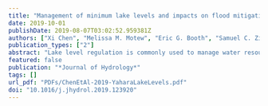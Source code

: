 ```yaml
---
title: "Management of minimum lake levels and impacts on flood mitigation: A case study of the Yahara Watershed, Wisconsin, USA"
date: 2019-10-01
publishDate: 2019-08-07T03:02:52.959381Z
authors: ["Xi Chen", "Melissa M. Motew", "Eric G. Booth", "Samuel C. Zipper", "Steven P. Loheide", "Christopher J. Kucharik"]
publication_types: ["2"]
abstract: "Lake level regulation is commonly used to manage water resources and mitigate flood risk in watersheds with linked river-lake systems. In this study, we first assess exposure, in terms of both population and land area, to flooding impacts in the Yahara Watershed's chain of four lakes in southern Wisconsin as affected by minimum lake level management. A flooding exposure assessment shows that the areas surrounding the upstream lakes, Mendota and Monona, have dense urban areas with high populations that are exposed to flooding; Waubesa has low elevations along its lakeshore, resulting in a large potential flooding area; and the most downstream lake, Kegonsa, has a large area of surrounding cropland that is exposed to flooding but impacts a limited population. We then use a linked modeling framework of a land surface model (Agro-IBIS) and a hydrologic-routing model (THMB) to simulate daily lake level over a study period of 1994-2013 in the Yahara Watershed with different minimum lake level management strategies. Modeling results show that the peak lake levels and corresponding exposed land area and population to flooding will decrease under a lower target minimum lake level. However, at the same time, the number of days that the lake level is below winter minimum will increase, which may adversely affect ecosystem health. In addition, our sensitivity analysis indicates that reducing target minimum lake levels will help mitigate flood risk in terms of both flood magnitude and frequency. Nevertheless, this must be balanced against the need to maintain adequately high lake levels for ecosystem services and recreational functions of the lakes."
featured: false
publication: "*Journal of Hydrology*"
tags: []
url_pdf: "PDFs/ChenEtAl-2019-YaharaLakeLevels.pdf"
doi: "10.1016/j.jhydrol.2019.123920"
---
```


